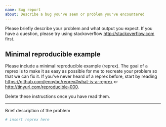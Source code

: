 ```yaml
---
name: Bug report
about: Describe a bug you've seen or problem you've encountered
---
```

Please briefly describe your problem and what output you expect. 
If you have a question, please try using stackoverflow <http://stackoverflow.com> first.

## Minimal reproducible example

Please include a minimal reproducible example (reprex). 
The goal of a reprex is to make it as easy as possible for me to recreate your problem so that we can fix it. 
If you've never heard of a reprex before, start by reading <https://github.com/jennybc/reprex#what-is-a-reprex> or <http://tinyurl.com/reproducible-000>. 


Delete these instructions once you have read them.

---

Brief description of the problem

```r
# insert reprex here
```